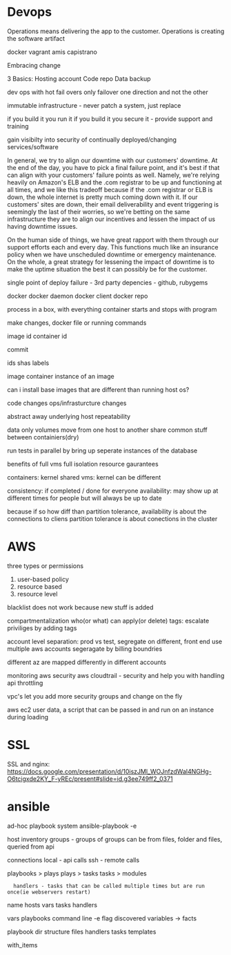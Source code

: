 # Devops

Operations means delivering the app to the customer.
Operations is creating the software artifact

docker
vagrant
amis
capistrano

Embracing change

3 Basics:
Hosting account
Code repo
Data backup

dev ops with hot fail overs only failover one direction and not the other


immutable infrastructure - never patch a system, just replace

if you build it you run it
if you build it you secure it - provide support and training

gain visibilty into security of continually deployed/changing services/software


 In general, we try to align our downtime with our customers' downtime. At the end of the day, you have to pick a final failure point, and it's best if that can align with your customers' failure points as well. Namely, we're relying heavily on Amazon's ELB and the .com registrar to be up and functioning at all times, and we like this tradeoff because if the .com registrar or ELB is down, the whole internet is pretty much coming down with it. If our customers' sites are down, their email deliverability and event triggering is seemingly the last of their worries, so we're betting on the same infrastructure they are to align our incentives and lessen the impact of us having downtime issues.

On the human side of things, we have great rapport with them through our support efforts each and every day. This functions much like an insurance policy when we have unscheduled downtime or emergency maintenance. On the whole, a great strategy for lessening the impact of downtime is to make the uptime situation the best it can possibly be for the customer.



single point of deploy failure - 3rd party depencies - github, rubygems



docker
docker daemon
docker client
docker repo

process in a box, with everything
container starts and stops with program

make changes, docker file or running commands

image
  id
container
  id

commit


ids shas
labels


image
container instance of an image


can i install base images that are different than running host os?


code changes
ops/infrasturcture changes

abstract away underlying host
repeatability


data only volumes
move from one host to another
share common stuff between containiers(dry)

run tests in parallel by bring up seperate instances of the database



benefits of full vms
full isolation
resource gaurantees

containers: kernel shared
vms: kernel can be different


consistency: if completed / done for everyone
availability: may show up at different times for people but will always be up to date

because if so how diff than partition tolerance, availability is about the connections to cliens partition tolerance is about conections in the cluster



AWS
===
three types or permissions
1. user-based policy
2. resource based
3. resource level

blacklist does not work because new stuff is added


compartmentalization
who(or what) can apply(or delete) tags: escalate priviliges by adding tags

account level separation: prod vs test, segregate on different, front end
use multiple aws accounts
segeragate by billing boundries


different az are mapped differently in different accounts


monitoring aws security
aws cloudtrail - security and help you with handling api throttling

vpc's let you add more security groups and change on the fly

aws ec2 user data, a script that can be passed in and run on an instance during loading


SSL
===
SSL and nginx: https://docs.google.com/presentation/d/10iszJMl_WOJnfzdWal4NGHg-O6tcigxde2KY_F-yREc/present#slide=id.g3ee749ff2_0371


ansible
=======
  ad-hoc
  playbook system
    ansible-playbook <playbook> -e <extra env vars>

  host inventory
    groups - groups of groups
    can be from files, folder and files, queried from api

  connections
    local - api calls
    ssh - remote calls

  playbooks > plays
    plays > tasks
      tasks > modules

      handlers - tasks that can be called multiple times but are run once(ie webservers restart)

  name
  hosts
  vars
  tasks
  handlers

  vars
    playbooks
    command line -e flag
    discovered variables -> facts

  playbook dir structure
    files
    handlers
    tasks
    templates

  with_items

